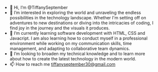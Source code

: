 - 👋 Hi, I’m @TiffanySeptember
- 👀 I’m interested in exploring the world and unraveling the endless possibilities in the technology landscape. Whether I'm setting off on adventures to new destinations or diving into the intricacies of coding, I find joy in the journey and the visuals it produces.
- 🌱 I’m currently learning software development with HTML, CSS and Javacript. I am also learning how to conduct myself in a professional environment while working on my communication skills, time management, and adapting to collaborative team dynamics.
- 💞️ I’m looking to broaden my technical knowledge and to learn more about how to create the latest technology in the modern world.
- 📫 How to reach me tiffanyseptember30@gmail.com
